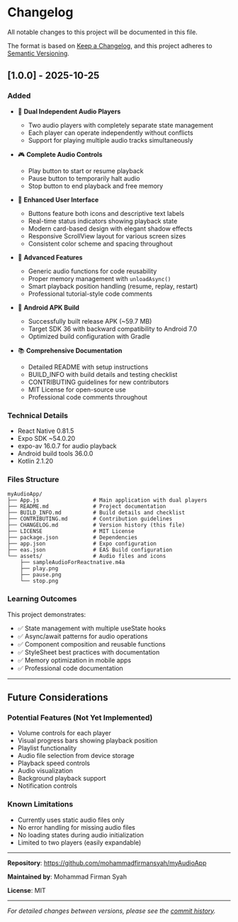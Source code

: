 # Changelog

All notable changes to this project will be documented in this file.

The format is based on [Keep a Changelog](https://keepachangelog.com/en/1.0.0/),
and this project adheres to [Semantic Versioning](https://semver.org/spec/v2.0.0.html).

## [1.0.0] - 2025-10-25

### Added
- 🎵 **Dual Independent Audio Players**
  - Two audio players with completely separate state management
  - Each player can operate independently without conflicts
  - Support for playing multiple audio tracks simultaneously

- 🎮 **Complete Audio Controls**
  - Play button to start or resume playback
  - Pause button to temporarily halt audio
  - Stop button to end playback and free memory

- 🎨 **Enhanced User Interface**
  - Buttons feature both icons and descriptive text labels
  - Real-time status indicators showing playback state
  - Modern card-based design with elegant shadow effects
  - Responsive ScrollView layout for various screen sizes
  - Consistent color scheme and spacing throughout

- 🧠 **Advanced Features**
  - Generic audio functions for code reusability
  - Proper memory management with `unloadAsync()`
  - Smart playback position handling (resume, replay, restart)
  - Professional tutorial-style code comments

- 📱 **Android APK Build**
  - Successfully built release APK (~59.7 MB)
  - Target SDK 36 with backward compatibility to Android 7.0
  - Optimized build configuration with Gradle

- 📚 **Comprehensive Documentation**
  - Detailed README with setup instructions
  - BUILD_INFO with build details and testing checklist
  - CONTRIBUTING guidelines for new contributors
  - MIT License for open-source use
  - Professional code comments throughout

### Technical Details
- React Native 0.81.5
- Expo SDK ~54.0.20
- expo-av 16.0.7 for audio playback
- Android build tools 36.0.0
- Kotlin 2.1.20

### Files Structure
```
myAudioApp/
├── App.js                 # Main application with dual players
├── README.md              # Project documentation
├── BUILD_INFO.md          # Build details and checklist
├── CONTRIBUTING.md        # Contribution guidelines
├── CHANGELOG.md           # Version history (this file)
├── LICENSE                # MIT License
├── package.json           # Dependencies
├── app.json               # Expo configuration
├── eas.json               # EAS Build configuration
└── assets/                # Audio files and icons
    ├── sampleAudioForReactnative.m4a
    ├── play.png
    ├── pause.png
    └── stop.png
```

### Learning Outcomes
This project demonstrates:
- ✅ State management with multiple useState hooks
- ✅ Async/await patterns for audio operations
- ✅ Component composition and reusable functions
- ✅ StyleSheet best practices with documentation
- ✅ Memory optimization in mobile apps
- ✅ Professional code documentation

---

## Future Considerations

### Potential Features (Not Yet Implemented)
- Volume controls for each player
- Visual progress bars showing playback position
- Playlist functionality
- Audio file selection from device storage
- Playback speed controls
- Audio visualization
- Background playback support
- Notification controls

### Known Limitations
- Currently uses static audio files only
- No error handling for missing audio files
- No loading states during audio initialization
- Limited to two players (easily expandable)

---

**Repository**: https://github.com/mohammadfirmansyah/myAudioApp

**Maintained by**: Mohammad Firman Syah

**License**: MIT

---

*For detailed changes between versions, please see the [commit history](https://github.com/mohammadfirmansyah/myAudioApp/commits/main).*
